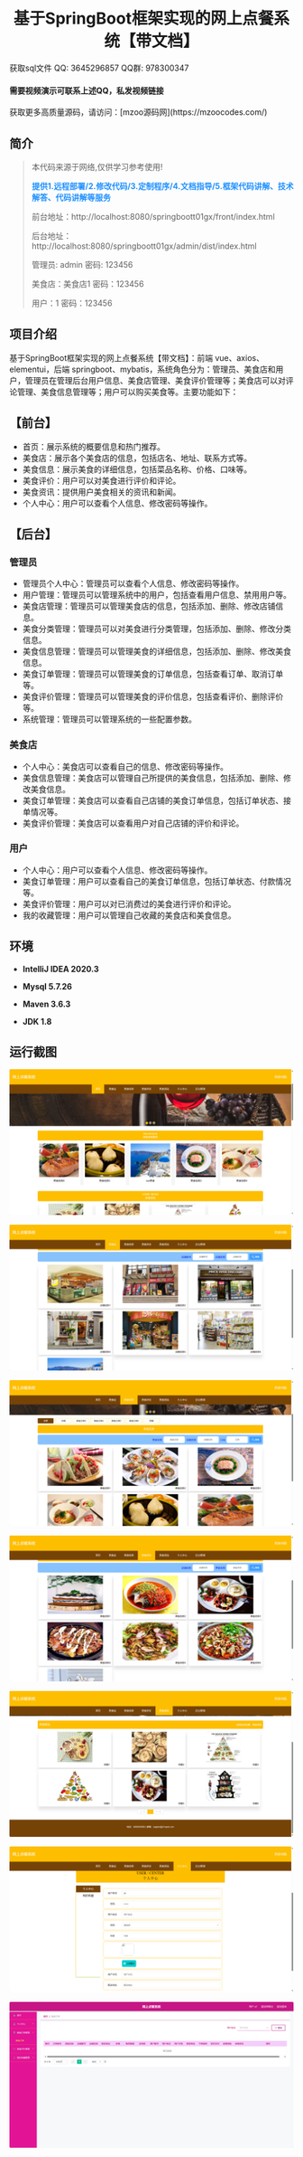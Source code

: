 <h1 align="center">基于SpringBoot框架实现的网上点餐系统【带文档】</h1></p>

<p> 获取sql文件 QQ: 3645296857 QQ群: 978300347 </p>
<h4> 需要视频演示可联系上述QQ，私发视频链接 </h4>
<p> 获取更多高质量源码，请访问：[mzoo源码网](https://mzoocodes.com/)</p>

## 简介

> 本代码来源于网络,仅供学习参考使用!
>
> <b style="color: dodgerblue"> 提供1.远程部署/2.修改代码/3.定制程序/4.文档指导/5.框架代码讲解、技术解答、代码讲解等服务 </b>
>
> 前台地址：http://localhost:8080/springboott01gx/front/index.html
> 
> 后台地址：http://localhost:8080/springboott01gx/admin/dist/index.html
>
> 管理员: admin 密码: 123456
> 
> 美食店：美食店1 密码：123456
> 
> 用户：1 密码：123456
>

## 项目介绍

基于SpringBoot框架实现的网上点餐系统【带文档】：前端 vue、axios、elementui，后端 springboot、mybatis，系统角色分为：管理员、美食店和用户，管理员在管理后台用户信息、美食店管理、美食评价管理等；美食店可以对评论管理、美食信息管理等；用户可以购买美食等。主要功能如下：

## 【前台】

- 首页：展示系统的概要信息和热门推荐。
- 美食店：展示各个美食店的信息，包括店名、地址、联系方式等。
- 美食信息：展示美食的详细信息，包括菜品名称、价格、口味等。
- 美食评价：用户可以对美食进行评价和评论。
- 美食资讯：提供用户美食相关的资讯和新闻。
- 个人中心：用户可以查看个人信息、修改密码等操作。

## 【后台】
### 管理员

- 管理员个人中心：管理员可以查看个人信息、修改密码等操作。
- 用户管理：管理员可以管理系统中的用户，包括查看用户信息、禁用用户等。
- 美食店管理：管理员可以管理美食店的信息，包括添加、删除、修改店铺信息。
- 美食分类管理：管理员可以对美食进行分类管理，包括添加、删除、修改分类信息。
- 美食信息管理：管理员可以管理美食的详细信息，包括添加、删除、修改美食信息。
- 美食订单管理：管理员可以管理美食的订单信息，包括查看订单、取消订单等。
- 美食评价管理：管理员可以管理美食的评价信息，包括查看评价、删除评价等。
- 系统管理：管理员可以管理系统的一些配置参数。

### 美食店

- 个人中心：美食店可以查看自己的信息、修改密码等操作。
- 美食信息管理：美食店可以管理自己所提供的美食信息，包括添加、删除、修改美食信息。
- 美食订单管理：美食店可以查看自己店铺的美食订单信息，包括订单状态、接单情况等。
- 美食评价管理：美食店可以查看用户对自己店铺的评价和评论。

### 用户

- 个人中心：用户可以查看个人信息、修改密码等操作。
- 美食订单管理：用户可以查看自己的美食订单信息，包括订单状态、付款情况等。
- 美食评价管理：用户可以对已消费过的美食进行评价和评论。
- 我的收藏管理：用户可以管理自己收藏的美食店和美食信息。

## 环境

- <b>IntelliJ IDEA 2020.3</b>

- <b>Mysql 5.7.26</b>

- <b>Maven 3.6.3</b>

- <b>JDK 1.8</b>


## 运行截图
![](screenshot/1.png)

![](screenshot/2.png)

![](screenshot/3.png)

![](screenshot/4.png)

![](screenshot/5.png)

![](screenshot/6.png)

![](screenshot/7.png)
